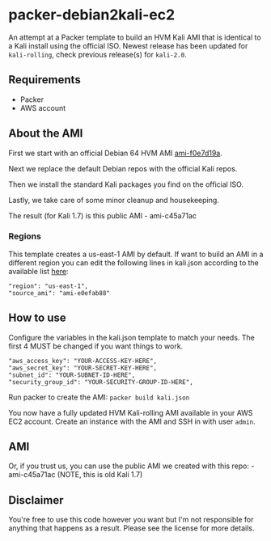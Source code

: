 packer-debian2kali-ec2
===========
An attempt at a Packer template to build an HVM Kali AMI that is identical to a Kali install using the official ISO.
Newest release has been updated for `kali-rolling`, check previous release(s) for `kali-2.0`.

## Requirements
* Packer
* AWS account

## About the AMI
First we start with an official Debian 64 HVM AMI [ami-f0e7d19a](https://wiki.debian.org/Cloud/AmazonEC2Image/).

Next we replace the default Debian repos with the official Kali repos.

Then we install the standard Kali packages you find on the official ISO.

Lastly, we take care of some minor cleanup and housekeeping.

The result (for Kali 1.7) is this public AMI - ami-c45a71ac

### Regions
This template creates a us-east-1 AMI by default. If want to build an AMI in a different region you can edit the following lines in kali.json according to the available list [here](https://wiki.debian.org/Cloud/AmazonEC2Image/):

```
"region": "us-east-1",
"source_ami": "ami-e0efab88"
```

## How to use
Configure the variables in the kali.json template to match your needs. The first 4 MUST be changed if you want things to work.

```
"aws_access_key": "YOUR-ACCESS-KEY-HERE",
"aws_secret_key": "YOUR-SECRET-KEY-HERE",
"subnet_id": "YOUR-SUBNET-ID-HERE",
"security_group_id": "YOUR-SECURITY-GROUP-ID-HERE",
```

Run packer to create the AMI: `packer build kali.json`

You now have a fully updated HVM Kali-rolling AMI available in your AWS EC2 account. Create an instance with the AMI and SSH in with user `admin`.

## AMI 
Or, if you trust us, you can use the public AMI we created with this repo: - ami-c45a71ac (NOTE, this is old Kali 1.7)

## Disclaimer
You're free to use this code however you want but I'm not responsible for anything that happens as a result. Please see the license for more details.
